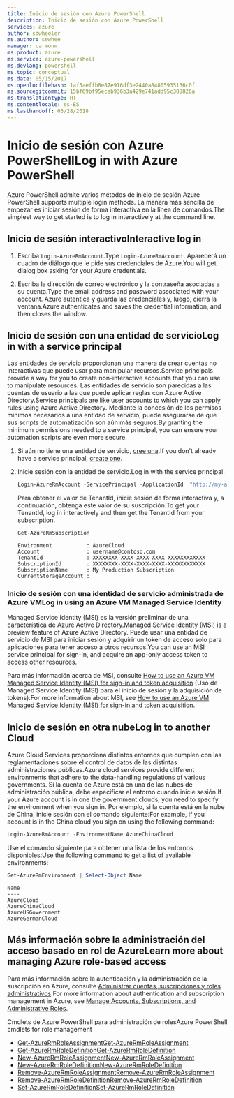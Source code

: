 ```yaml
---
title: Inicio de sesión con Azure PowerShell
description: Inicio de sesión con Azure PowerShell
services: azure
author: sdwheeler
ms.author: sewhee
manager: carmonm
ms.product: azure
ms.service: azure-powershell
ms.devlang: powershell
ms.topic: conceptual
ms.date: 05/15/2017
ms.openlocfilehash: 1af5aeffb8e87e916df3e2440a84805935136c0f
ms.sourcegitcommit: 15bf69bf95eceb936b3a429e741add95c308826a
ms.translationtype: HT
ms.contentlocale: es-ES
ms.lasthandoff: 03/28/2018
---
```

# <a name="log-in-with-azure-powershell"></a><span data-ttu-id="e7e51-103">Inicio de sesión con Azure PowerShell</span><span class="sxs-lookup"><span data-stu-id="e7e51-103">Log in with Azure PowerShell</span></span>

<span data-ttu-id="e7e51-104">Azure PowerShell admite varios métodos de inicio de sesión.</span><span class="sxs-lookup"><span data-stu-id="e7e51-104">Azure PowerShell supports multiple login methods.</span></span> <span data-ttu-id="e7e51-105">La manera más sencilla de empezar es iniciar sesión de forma interactiva en la línea de comandos.</span><span class="sxs-lookup"><span data-stu-id="e7e51-105">The simplest way to get started is to log in interactively at the command line.</span></span>

## <a name="interactive-log-in"></a><span data-ttu-id="e7e51-106">Inicio de sesión interactivo</span><span class="sxs-lookup"><span data-stu-id="e7e51-106">Interactive log in</span></span>

1. <span data-ttu-id="e7e51-107">Escriba `Login-AzureRmAccount`.</span><span class="sxs-lookup"><span data-stu-id="e7e51-107">Type `Login-AzureRmAccount`.</span></span> <span data-ttu-id="e7e51-108">Aparecerá un cuadro de diálogo que le pide sus credenciales de Azure.</span><span class="sxs-lookup"><span data-stu-id="e7e51-108">You will get dialog box asking for your Azure credentials.</span></span>

2. <span data-ttu-id="e7e51-109">Escriba la dirección de correo electrónico y la contraseña asociadas a su cuenta.</span><span class="sxs-lookup"><span data-stu-id="e7e51-109">Type the email address and password associated with your account.</span></span> <span data-ttu-id="e7e51-110">Azure autentica y guarda las credenciales y, luego, cierra la ventana.</span><span class="sxs-lookup"><span data-stu-id="e7e51-110">Azure authenticates and saves the credential information, and then closes the window.</span></span>

## <a name="log-in-with-a-service-principal"></a><span data-ttu-id="e7e51-111">Inicio de sesión con una entidad de servicio</span><span class="sxs-lookup"><span data-stu-id="e7e51-111">Log in with a service principal</span></span>

<span data-ttu-id="e7e51-112">Las entidades de servicio proporcionan una manera de crear cuentas no interactivas que puede usar para manipular recursos.</span><span class="sxs-lookup"><span data-stu-id="e7e51-112">Service principals provide a way for you to create non-interactive accounts that you can use to manipulate resources.</span></span> <span data-ttu-id="e7e51-113">Las entidades de servicio son parecidas a las cuentas de usuario a las que puede aplicar reglas con Azure Active Directory.</span><span class="sxs-lookup"><span data-stu-id="e7e51-113">Service principals are like user accounts to which you can apply rules using Azure Active Directory.</span></span> <span data-ttu-id="e7e51-114">Mediante la concesión de los permisos mínimos necesarios a una entidad de servicio, puede asegurarse de que sus scripts de automatización son aún más seguros.</span><span class="sxs-lookup"><span data-stu-id="e7e51-114">By granting the minimum permissions needed to a service principal, you can ensure your automation scripts are even more secure.</span></span>

1. <span data-ttu-id="e7e51-115">Si aún no tiene una entidad de servicio, [cree una](create-azure-service-principal-azureps.md).</span><span class="sxs-lookup"><span data-stu-id="e7e51-115">If you don't already have a service principal, [create one](create-azure-service-principal-azureps.md).</span></span>

2. <span data-ttu-id="e7e51-116">Inicie sesión con la entidad de servicio.</span><span class="sxs-lookup"><span data-stu-id="e7e51-116">Log in with the service principal.</span></span>

    ```powershell
    Login-AzureRmAccount -ServicePrincipal -ApplicationId  "http://my-app" -Credential $pscredential -TenantId $tenantid
    ```

    <span data-ttu-id="e7e51-117">Para obtener el valor de TenantId, inicie sesión de forma interactiva y, a continuación, obtenga este valor de su suscripción.</span><span class="sxs-lookup"><span data-stu-id="e7e51-117">To get your TenantId, log in interactively and then get the TenantId from your subscription.</span></span>

    ```powershell
    Get-AzureRmSubscription
    ```

    ```
    Environment           : AzureCloud
    Account               : username@contoso.com
    TenantId              : XXXXXXXX-XXXX-XXXX-XXXX-XXXXXXXXXXXX
    SubscriptionId        : XXXXXXXX-XXXX-XXXX-XXXX-XXXXXXXXXXXX
    SubscriptionName      : My Production Subscription
    CurrentStorageAccount :
    ```

### <a name="log-in-using-an-azure-vm-managed-service-identity"></a><span data-ttu-id="e7e51-118">Inicio de sesión con una identidad de servicio administrada de Azure VM</span><span class="sxs-lookup"><span data-stu-id="e7e51-118">Log in using an Azure VM Managed Service Identity</span></span>

<span data-ttu-id="e7e51-119">Managed Service Identity (MSI) es la versión preliminar de una característica de Azure Active Directory.</span><span class="sxs-lookup"><span data-stu-id="e7e51-119">Managed Service Identity (MSI) is a preview feature of Azure Active Directory.</span></span> <span data-ttu-id="e7e51-120">Puede usar una entidad de servicio de MSI para iniciar sesión y adquirir un token de acceso solo para aplicaciones para tener acceso a otros recursos.</span><span class="sxs-lookup"><span data-stu-id="e7e51-120">You can use an MSI service principal for sign-in, and acquire an app-only access token to access other resources.</span></span>

<span data-ttu-id="e7e51-121">Para más información acerca de MSI, consulte [How to use an Azure VM Managed Service Identity (MSI) for sign-in and token acquisition](/azure/active-directory/msi-how-to-get-access-token-using-msi) (Uso de Managed Service Identity (MSI) para el inicio de sesión y la adquisición de tokens).</span><span class="sxs-lookup"><span data-stu-id="e7e51-121">For more information about MSI, see [How to use an Azure VM Managed Service Identity (MSI) for sign-in and token acquisition](/azure/active-directory/msi-how-to-get-access-token-using-msi).</span></span>

## <a name="log-in-to-another-cloud"></a><span data-ttu-id="e7e51-122">Inicio de sesión en otra nube</span><span class="sxs-lookup"><span data-stu-id="e7e51-122">Log in to another Cloud</span></span>

<span data-ttu-id="e7e51-123">Azure Cloud Services proporciona distintos entornos que cumplen con las reglamentaciones sobre el control de datos de las distintas administraciones públicas.</span><span class="sxs-lookup"><span data-stu-id="e7e51-123">Azure cloud services provide different environments that adhere to the data-handling regulations of various governments.</span></span> <span data-ttu-id="e7e51-124">Si la cuenta de Azure está en una de las nubes de administración pública, debe especificar el entorno cuando inicie sesión.</span><span class="sxs-lookup"><span data-stu-id="e7e51-124">If your Azure account is in one the government clouds, you need to specify the environment when you sign in.</span></span> <span data-ttu-id="e7e51-125">Por ejemplo, si la cuenta está en la nube de China, inicie sesión con el comando siguiente:</span><span class="sxs-lookup"><span data-stu-id="e7e51-125">For example, if you account is in the China cloud you sign on using the following command:</span></span>

```powershell
Login-AzureRmAccount -EnvironmentName AzureChinaCloud
```

<span data-ttu-id="e7e51-126">Use el comando siguiente para obtener una lista de los entornos disponibles:</span><span class="sxs-lookup"><span data-stu-id="e7e51-126">Use the following command to get a list of available environments:</span></span>

```powershell
Get-AzureRmEnvironment | Select-Object Name
```

```
Name
----
AzureCloud
AzureChinaCloud
AzureUSGovernment
AzureGermanCloud
```

## <a name="learn-more-about-managing-azure-role-based-access"></a><span data-ttu-id="e7e51-127">Más información sobre la administración del acceso basado en rol de Azure</span><span class="sxs-lookup"><span data-stu-id="e7e51-127">Learn more about managing Azure role-based access</span></span>

<span data-ttu-id="e7e51-128">Para más información sobre la autenticación y la administración de la suscripción en Azure, consulte [Administrar cuentas, suscripciones y roles administrativos](/azure/active-directory/role-based-access-control-configure).</span><span class="sxs-lookup"><span data-stu-id="e7e51-128">For more information about authentication and subscription management in Azure, see [Manage Accounts, Subscriptions, and Administrative Roles](/azure/active-directory/role-based-access-control-configure).</span></span>

<span data-ttu-id="e7e51-129">Cmdlets de Azure PowerShell para administración de roles</span><span class="sxs-lookup"><span data-stu-id="e7e51-129">Azure PowerShell cmdlets for role management</span></span>

* [<span data-ttu-id="e7e51-130">Get-AzureRmRoleAssignment</span><span class="sxs-lookup"><span data-stu-id="e7e51-130">Get-AzureRmRoleAssignment</span></span>](/powershell/module/AzureRM.Resources/Get-AzureRmRoleAssignment)
* [<span data-ttu-id="e7e51-131">Get-AzureRmRoleDefinition</span><span class="sxs-lookup"><span data-stu-id="e7e51-131">Get-AzureRmRoleDefinition</span></span>](/powershell/module/AzureRM.Resources/Get-AzureRmRoleDefinition)
* [<span data-ttu-id="e7e51-132">New-AzureRmRoleAssignment</span><span class="sxs-lookup"><span data-stu-id="e7e51-132">New-AzureRmRoleAssignment</span></span>](/powershell/module/AzureRM.Resources/New-AzureRmRoleAssignment)
* [<span data-ttu-id="e7e51-133">New-AzureRmRoleDefinition</span><span class="sxs-lookup"><span data-stu-id="e7e51-133">New-AzureRmRoleDefinition</span></span>](/powershell/module/AzureRM.Resources/New-AzureRmRoleDefinition)
* [<span data-ttu-id="e7e51-134">Remove-AzureRmRoleAssignment</span><span class="sxs-lookup"><span data-stu-id="e7e51-134">Remove-AzureRmRoleAssignment</span></span>](/powershell/module/AzureRM.Resources/Remove-AzureRmRoleAssignment)
* [<span data-ttu-id="e7e51-135">Remove-AzureRmRoleDefinition</span><span class="sxs-lookup"><span data-stu-id="e7e51-135">Remove-AzureRmRoleDefinition</span></span>](/powershell/module/AzureRM.Resources/Remove-AzureRmRoleDefinition)
* [<span data-ttu-id="e7e51-136">Set-AzureRmRoleDefinition</span><span class="sxs-lookup"><span data-stu-id="e7e51-136">Set-AzureRmRoleDefinition</span></span>](/powershell/moduel/AzureRM.Resources/Set-AzureRmRoleDefinition)
